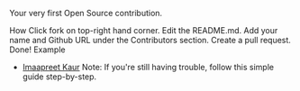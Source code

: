 Your very first Open Source contribution.

How
Click fork on top-right hand corner.
Edit the README.md.
Add your name and Github URL under the Contributors section.
Create a pull request. 
Done!
Example
- [Imaapreet Kaur](https://github.com/jimmyconway)
Note: If you're still having trouble, follow this simple guide step-by-step.
